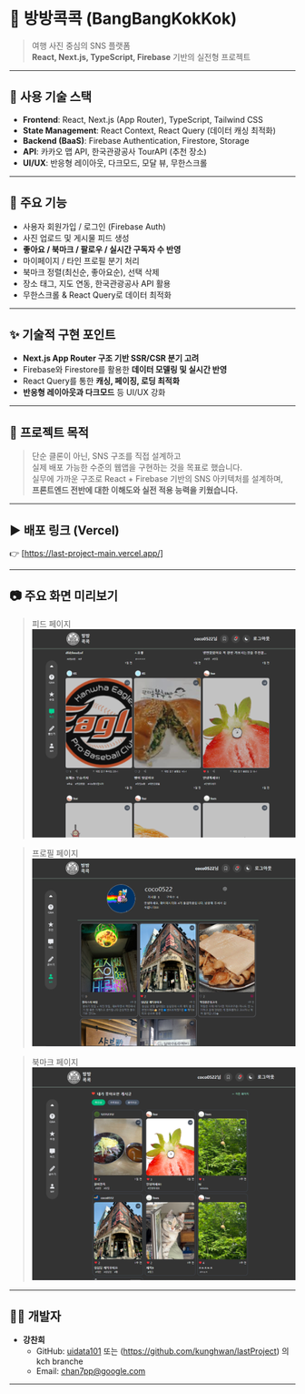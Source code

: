 # 🧭 방방콕콕 (BangBangKokKok)

> 여행 사진 중심의 SNS 플랫폼  
> **React, Next.js, TypeScript, Firebase** 기반의 실전형 프로젝트

---

## 🔧 사용 기술 스택

- **Frontend**: React, Next.js (App Router), TypeScript, Tailwind CSS
- **State Management**: React Context, React Query (데이터 캐싱 최적화)
- **Backend (BaaS)**: Firebase Authentication, Firestore, Storage
- **API**: 카카오 맵 API, 한국관광공사 TourAPI (추천 장소)
- **UI/UX**: 반응형 레이아웃, 다크모드, 모달 뷰, 무한스크롤

---

## 📌 주요 기능

- 사용자 회원가입 / 로그인 (Firebase Auth)
- 사진 업로드 및 게시물 피드 생성
- **좋아요 / 북마크 / 팔로우 / 실시간 구독자 수 반영**
- 마이페이지 / 타인 프로필 분기 처리
- 북마크 정렬(최신순, 좋아요순), 선택 삭제
- 장소 태그, 지도 연동, 한국관광공사 API 활용
- 무한스크롤 & React Query로 데이터 최적화

---

## ✨ 기술적 구현 포인트

- **Next.js App Router 구조 기반 SSR/CSR 분기 고려**
- Firebase와 Firestore를 활용한 **데이터 모델링 및 실시간 반영**
- React Query를 통한 **캐싱, 페이징, 로딩 최적화**
- **반응형 레이아웃과 다크모드** 등 UI/UX 강화

---

## 🎯 프로젝트 목적

> 단순 클론이 아닌, SNS 구조를 직접 설계하고  
> 실제 배포 가능한 수준의 웹앱을 구현하는 것을 목표로 했습니다.  
> 실무에 가까운 구조로 React + Firebase 기반의 SNS 아키텍처를 설계하며,  
> **프론트엔드 전반에 대한 이해도와 실전 적용 능력을 키웠습니다.**

---

## ▶️ 배포 링크 (Vercel)

👉 [https://last-project-main.vercel.app/]

---

## 📷 주요 화면 미리보기

> 피드 페이지
> ![alt text](image-1.png)

> 프로필 페이지
> ![alt text](image.png)

> 북마크 페이지
> ![alt text](image-2.png)

---

## 🧑‍💻 개발자

- **강찬희**
  - GitHub: [uidata101](https://github.com/uidata11/lastProjectMeme) 또는 (https://github.com/kunghwan/lastProject) 의 kch branche
  - Email: chan7pp@google.com

---
